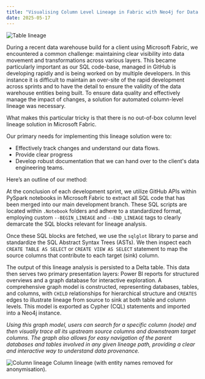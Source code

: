 ```yaml
---
title: "Visualising Column Level Lineage in Fabric with Neo4j for Data Warehouse Build-Outs"
date: 2025-05-17
---
```


![Table lineage](/benjamin-data/docs/assets/images/table_lineage.png)

During a recent data warehouse build for a client using Microsoft Fabric, we encountered a common challenge: maintaining clear visibility into data movement and transformations across various layers. This became particularly important as our SQL code-base, managed in GitHub is developing rapidly and is being worked on by multiple developers. In this instance it is difficult to maintain an over-site of the rapid development across sprints and to have the detail to ensure the validity of the data warehouse entities being built. To ensure data quality and effectively manage the impact of changes, a solution for automated column-level lineage was necessary.

What makes this particular tricky is that there is no out-of-box column level lineage solution in Microsoft Fabric.

Our primary needs for implementing this lineage solution were to:

* Effectively track changes and understand our data flows.
* Provide clear progress
* Develop robust documentation that we can hand over to the client's data engineering teams.

Here’s an outline of our method:

At the conclusion of each development sprint, we utilize GitHub APIs within PySpark notebooks in Microsoft Fabric to extract all SQL code that has been merged into our main development branch. These SQL scripts are located within `.Notebook` folders and adhere to a standardized format, employing custom `--BEGIN_LINEAGE` and `--END_LINEAGE` tags to clearly demarcate the SQL blocks relevant for lineage analysis.

Once these SQL blocks are fetched, we use the `sqlglot` library to parse and standardize the SQL Abstract Syntax Trees (ASTs). We then inspect each `CREATE TABLE AS SELECT` or `CREATE VIEW AS SELECT` statement to map the source columns that contribute to each target (sink) column.

The output of this lineage analysis is persisted to a Delta table. This data then serves two primary presentation layers: Power BI reports for structured overviews and a graph database for interactive exploration. A comprehensive graph model is constructed, representing databases, tables, and columns, with `CHILD` relationships for hierarchical structure and `CREATES` edges to illustrate lineage from source to sink at both table and column levels. This model is exported as Cypher (CQL) statements and imported into a Neo4j instance.

*Using this graph model, users can search for a specific column (node) and then visually trace all its upstream source columns and downstream target columns. The graph also allows for easy navigation of the parent databases and tables involved in any given lineage path, providing a clear and interactive way to understand data provenance.*

![Column lineage](/benjamin-data/docs/assets/images/column_lineage.png)
Column lineage (with entity names removed for anonymisation).

